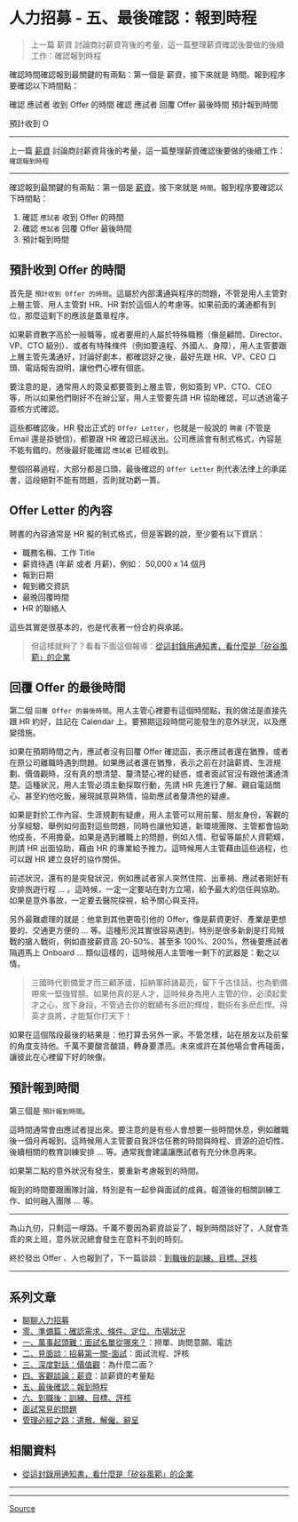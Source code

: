# 人力招募 - 五、最後確認：報到時程

> 上一篇 薪資 討論商討薪資背後的考量，這一篇整理薪資確認後要做的後續工作：確認報到時程



確認時間確認報到最關鍵的有兩點：第一個是 薪資，接下來就是 時間。報到程序要確認以下時間點：

確認 應試者 收到 Offer 的時間
確認 應試者 回覆 Offer 最後時間
預計報到時間

預計收到 O

* * *

上一篇 [薪資](人力招募-四、客觀談論：薪資.md) 討論商討薪資背後的考量，這一篇整理薪資確認後要做的後續工作：`確認報到時程`

* * *

確認報到最關鍵的有兩點：第一個是 [薪資](人力招募-四、客觀談論：薪資.md)，接下來就是 `時間`。報到程序要確認以下時間點：

1.  確認 `應試者` 收到 Offer 的時間
2.  確認 `應試者` 回覆 Offer 最後時間
3.  預計報到時間

[](#預計收到-Offer-的時間 "預計收到 Offer 的時間")預計收到 Offer 的時間
--------------------------------------------------

首先是 `預計收到 Offer 的時間`。這屬於內部溝通與程序的問題，不管是用人主管對上層主管、用人主管對 HR、HR 對於這個人的考慮等。如果前面的溝通都有到位，那麼這剩下的應該是蓋章程序。

如果薪資數字高於一般職等，或者要用的人屬於特殊職務（像是顧問、Director、VP、CTO 級別）、或者有特殊條件（例如要遠程、外國人、身障），用人主管要跟上層主管先溝通好，討論好劇本，都確認好之後，最好先跟 HR、VP、CEO 口頭、電話報告說明，讓他們心裡有個底。

要注意的是，通常用人的簽呈都要簽到上層主管，例如簽到 VP、CTO、CEO 等，所以如果他們剛好不在辦公室，用人主管要先請 HR 協助確認，可以透過電子簽核方式確認。

這些都確認後，HR 發出正式的 `Offer Letter`，也就是一般說的 `聘書` (不管是 Email 還是掛號信)，都要跟 HR 確認已經送出。公司應該會有制式格式，內容是不能有錯的。然後最好能確認 `應試者` 已經收到。

整個招募過程，大部分都是口頭，最後確認的 `Offer Letter` 則代表法律上的承諾書，這段絕對不能有問題，否則就功虧一簣。

[](#Offer-Letter-的內容 "Offer Letter 的內容")Offer Letter 的內容
--------------------------------------------------------

聘書的內容通常是 HR 擬的制式格式，但是客觀的說，至少要有以下資訊：

*   職務名稱、工作 Title
*   薪資待遇 (年薪 或者 月薪)，例如： 50,000 x 14 個月
*   報到日期
*   報到繳交資訊
*   最晚回覆時間
*   HR 的聯絡人

這些其實是很基本的，也是代表著一份合約與承諾。

> 但這樣就夠了？看看下面這個報導：[從這封錄用通知書，看什麼是「矽谷風範」的企業](https://www.bnext.com.tw/ext_rss/view/id/1580600)

[](#回覆-Offer-的最後時間 "回覆 Offer 的最後時間")回覆 Offer 的最後時間
--------------------------------------------------

第二個 `回覆 Offer 的最後時間`。用人主管心裡要有這個時間點，我的做法是直接先跟 HR 約好，註記在 Calendar 上。要預期這段時間可能發生的意外狀況，以及應變措施。

如果在預期時間之內，應試者沒有回覆 Offer 確認函，表示應試者還在猶豫，或者在原公司離職時遇到問題。如果應試者還在猶豫，表示之前在討論薪資、生涯規劃、價值觀時，沒有真的想清楚、釐清楚心裡的疑惑，或者面試官沒有跟他溝通清楚。這種狀況，用人主管必須主動採取行動，先請 HR 先進行了解、親自電話關心、甚至約他吃飯，展現誠意與熱情，協助應試者釐清他的疑慮。

如果是對於工作內容、生涯規劃有疑慮，用人主管可以用前輩、朋友身份，客觀的分享經驗、舉例如何面對這些問題，同時也讓他知道，新環境團隊、主管都會協助他成長，不用擔憂。如果是遇到離職上的問題，例如人情、慰留等屬於人資範疇，則請 HR 出面協助，藉由 HR 的專業給予推力。這時候用人主管藉由這些過程，也可以跟 HR 建立良好的協作關係。

前述狀況，還有的是突發狀況，例如應試者家人突然住院、出車禍、應試者剛好有安排旅遊行程 … 。這時候，一定一定要站在對方立場，給予最大的信任與協助。如果是意外事故，一定要去醫院探視，給予關心與支持。

另外最難處理的就是：他拿到其他更吸引他的 Offer，像是薪資更好、產業是更想要的、交通更方便的 … 等。這種形況其實很容易遇到，特別是很多新創是打烏賊戰的搶人戰術，例如直接薪資高 20-50%、甚至多 100%、200%，然後要應試者隔週馬上 Onboard … 類似這樣的，這時候用人主管唯一剩下的武器是：動之以情。

> 三國時代劉備愛才而三顧茅廬，招納軍師諸葛亮，留下千古佳話，也為劉備帶來一堅強臂膀。如果他真的是人才，這時候身為用人主管的你，必須起愛才之心，放下身段，不管過去你的戰績有多麽的輝煌，戰術有多麽彪悍。得英才良將，才能幫你打天下！

如果在這個階段最後的結果是：他打算去另外一家。不管怎樣，站在朋友以及前輩的角度支持他。千萬不要酸言酸語，轉身要漂亮。未來或許在其他場合會再碰面，讓彼此在心裡留下好的映像。

[](#預計報到時間 "預計報到時間")預計報到時間
--------------------------

第三個是 `預計報到時間`。

這時間通常會由應試者提出來。要注意的是有些人會想要一些時間休息，例如離職後一個月再報到。這時候用人主管要自我評估任務的時間與時程、資源的迫切性、後續相關的教育訓練安排 … 等。通常我會建議讓應試者有充分休息再來。

如果第二點的意外狀況有發生，要重新考慮報到的時間。

報到的時間要跟團隊討論，特別是有一起參與面試的成員。報道後的相關訓練工作、如何融入團隊 … 等。

* * *

為山九仞，只剩這一哩路。千萬不要因為薪資談妥了，報到時間談好了，人就會乖乖的來上班，意外狀況總會發生在意料不到的時刻。

終於發出 Offer 、人也報到了，下一篇談談：[到職後的訓練、目標、評核](人力招募-六、到職：訓練、目標、評核.md)

* * *

[](#系列文章 "系列文章")系列文章
--------------------

*   [聊聊人力招募](聊聊人力招募.md)
*   [零、準備篇：確認需求、條件、定位、市場狀況](人力招募-零、準備篇：確認需求、條件、定位、市場狀況.md)
*   [一、萬事起頭難：面試名單從哪來？](人力招募-一、萬事起頭難：面試名單從哪來？.md)：撈單、詢問意願、電訪
*   [二、見面談：招募第一關-面試](人力招募-二、見面談：招募第一關-面試.md)：面試流程、評核
*   [三、深度對話：價值觀](人力招募-三、深度對話：價值觀.md)：為什麼二面？
*   [四、客觀談論：薪資](人力招募-四、客觀談論：薪資.md)：談薪資的考量點
*   [五、最後確認：報到時程](人力招募-五、最後確認：報到時程.md)
*   [六、到職後：訓練、目標、評核](人力招募-六、到職：訓練、目標、評核.md)
*   [面試常見的問題](面試常見的問題.md)
*   [管理必經之路：遣散、解僱、辭呈](管理必經之路：資遣、解僱、辭呈.md)

[](#相關資料 "相關資料")相關資料
--------------------

*   [從這封錄用通知書，看什麼是「矽谷風範」的企業](https://www.bnext.com.tw/ext_rss/view/id/1580600)

* * *

* * *


[Source](https://rickhw.github.io/2018/10/07/Management/Hiring-Step5-Offer/)